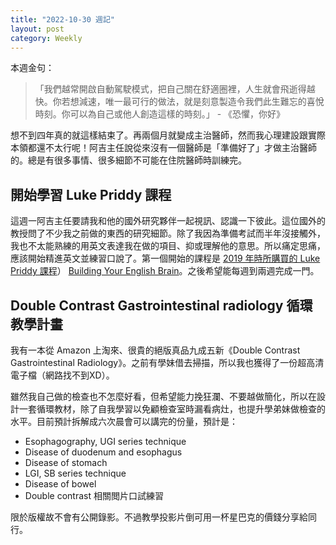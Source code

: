 ```yaml
---
title: "2022-10-30 週記"
layout: post
category: Weekly
---
```


本週金句：

> 「我們越常開啟自動駕駛模式，把自己關在舒適圈裡，人生就會飛逝得越快。你若想減速，唯一最可行的做法，就是刻意製造令我們此生難忘的喜悅時刻。你可以為自己或他人創造這樣的時刻。」 - 《恐懼，你好》

想不到四年真的就這樣結束了。再兩個月就變成主治醫師，然而我心理建設跟實際本領都還不太行呢！阿吉主任說從來沒有一個醫師是「準備好了」才做主治醫師的。總是有很多事情、很多細節不可能在住院醫師時訓練完。

## 開始學習 Luke Priddy 課程

這週一阿吉主任要請我和他的國外研究夥伴一起視訊、認識一下彼此。這位國外的教授問了不少我之前做的東西的研究細節。除了我因為準備考試而半年沒接觸外，我也不太能熟練的用英文表達我在做的項目、抑或理解他的意思。所以痛定思痛，應該開始精進英文並練習口說了。第一個開始的課程是 [2019 年時所購買的 Luke Priddy 課程](https://yfwu.dev/ideas/2019/11/25/udemy-english.html)） [Building Your English Brain](https://www.udemy.com/course/building-your-english-brain/)。之後希望能每週到兩週完成一門。

## Double Contrast Gastrointestinal radiology 循環教學計畫

我有一本從 Amazon 上淘來、很貴的絕版真品九成五新《Double Contrast Gastrointestinal Radiology》。之前有學妹借去掃描，所以我也獲得了一份超高清電子檔（網路找不到XD）。

雖然我自己做的檢查也不怎麼好看，但希望能力挽狂瀾、不要越做簡化，所以在設計一套循環教材，除了自我學習以免顧檢查室時漏看病灶，也提升學弟妹做檢查的水平。目前預計拆解成六次晨會可以講完的份量，預計是：

- Esophagography, UGI series technique
- Disease of duodenum and esophagus
- Disease of stomach
- LGI, SB series technique
- Disease of bowel
- Double contrast 相關閲片口試練習

限於版權故不會有公開錄影。不過教學投影片倒可用一杯星巴克的價錢分享給同行。